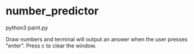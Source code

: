 # number_predictor
python3 paint.py

Draw numbers and terminal will output an answer when the user presses "enter". Press c to clear the window.
